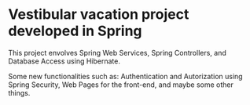 # Vestibular vacation project developed in Spring

This project envolves Spring Web Services, Spring Controllers, and Database Access using Hibernate.

Some new functionalities such as: Authentication and Autorization using Spring Security,  Web Pages for the front-end, and maybe some other things.   
